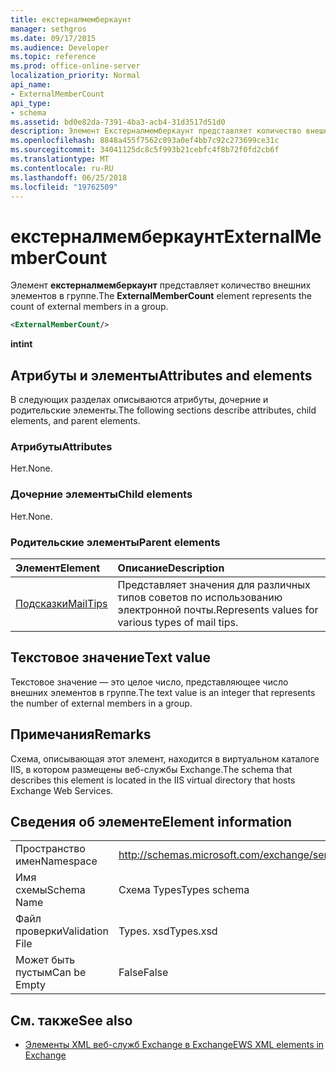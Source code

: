 ```yaml
---
title: екстерналмемберкаунт
manager: sethgros
ms.date: 09/17/2015
ms.audience: Developer
ms.topic: reference
ms.prod: office-online-server
localization_priority: Normal
api_name:
- ExternalMemberCount
api_type:
- schema
ms.assetid: bd0e82da-7391-4ba3-acb4-31d3517d51d0
description: Элемент Екстерналмемберкаунт представляет количество внешних элементов в группе.
ms.openlocfilehash: 8848a455f7562c893a0ef4bb7c92c273699ce31c
ms.sourcegitcommit: 34041125dc8c5f993b21cebfc4f8b72f0fd2cb6f
ms.translationtype: MT
ms.contentlocale: ru-RU
ms.lasthandoff: 06/25/2018
ms.locfileid: "19762509"
---
```

# <a name="externalmembercount"></a><span data-ttu-id="169d7-103">екстерналмемберкаунт</span><span class="sxs-lookup"><span data-stu-id="169d7-103">ExternalMemberCount</span></span>

<span data-ttu-id="169d7-104">Элемент **екстерналмемберкаунт** представляет количество внешних элементов в группе.</span><span class="sxs-lookup"><span data-stu-id="169d7-104">The **ExternalMemberCount** element represents the count of external members in a group.</span></span> 
  
```XML
<ExternalMemberCount/>
```

 <span data-ttu-id="169d7-105">**int**</span><span class="sxs-lookup"><span data-stu-id="169d7-105">**int**</span></span>
## <a name="attributes-and-elements"></a><span data-ttu-id="169d7-106">Атрибуты и элементы</span><span class="sxs-lookup"><span data-stu-id="169d7-106">Attributes and elements</span></span>

<span data-ttu-id="169d7-107">В следующих разделах описываются атрибуты, дочерние и родительские элементы.</span><span class="sxs-lookup"><span data-stu-id="169d7-107">The following sections describe attributes, child elements, and parent elements.</span></span>
  
### <a name="attributes"></a><span data-ttu-id="169d7-108">Атрибуты</span><span class="sxs-lookup"><span data-stu-id="169d7-108">Attributes</span></span>

<span data-ttu-id="169d7-109">Нет.</span><span class="sxs-lookup"><span data-stu-id="169d7-109">None.</span></span>
  
### <a name="child-elements"></a><span data-ttu-id="169d7-110">Дочерние элементы</span><span class="sxs-lookup"><span data-stu-id="169d7-110">Child elements</span></span>

<span data-ttu-id="169d7-111">Нет.</span><span class="sxs-lookup"><span data-stu-id="169d7-111">None.</span></span>
  
### <a name="parent-elements"></a><span data-ttu-id="169d7-112">Родительские элементы</span><span class="sxs-lookup"><span data-stu-id="169d7-112">Parent elements</span></span>

|<span data-ttu-id="169d7-113">**Элемент**</span><span class="sxs-lookup"><span data-stu-id="169d7-113">**Element**</span></span>|<span data-ttu-id="169d7-114">**Описание**</span><span class="sxs-lookup"><span data-stu-id="169d7-114">**Description**</span></span>|
|:-----|:-----|
|[<span data-ttu-id="169d7-115">Подсказки</span><span class="sxs-lookup"><span data-stu-id="169d7-115">MailTips</span></span>](mailtips.md) <br/> |<span data-ttu-id="169d7-116">Представляет значения для различных типов советов по использованию электронной почты.</span><span class="sxs-lookup"><span data-stu-id="169d7-116">Represents values for various types of mail tips.</span></span>  <br/> |
   
## <a name="text-value"></a><span data-ttu-id="169d7-117">Текстовое значение</span><span class="sxs-lookup"><span data-stu-id="169d7-117">Text value</span></span>

<span data-ttu-id="169d7-118">Текстовое значение — это целое число, представляющее число внешних элементов в группе.</span><span class="sxs-lookup"><span data-stu-id="169d7-118">The text value is an integer that represents the number of external members in a group.</span></span>
  
## <a name="remarks"></a><span data-ttu-id="169d7-119">Примечания</span><span class="sxs-lookup"><span data-stu-id="169d7-119">Remarks</span></span>

<span data-ttu-id="169d7-120">Схема, описывающая этот элемент, находится в виртуальном каталоге IIS, в котором размещены веб-службы Exchange.</span><span class="sxs-lookup"><span data-stu-id="169d7-120">The schema that describes this element is located in the IIS virtual directory that hosts Exchange Web Services.</span></span>
  
## <a name="element-information"></a><span data-ttu-id="169d7-121">Сведения об элементе</span><span class="sxs-lookup"><span data-stu-id="169d7-121">Element information</span></span>

|||
|:-----|:-----|
|<span data-ttu-id="169d7-122">Пространство имен</span><span class="sxs-lookup"><span data-stu-id="169d7-122">Namespace</span></span>  <br/> |http://schemas.microsoft.com/exchange/services/2006/types  <br/> |
|<span data-ttu-id="169d7-123">Имя схемы</span><span class="sxs-lookup"><span data-stu-id="169d7-123">Schema Name</span></span>  <br/> |<span data-ttu-id="169d7-124">Схема Types</span><span class="sxs-lookup"><span data-stu-id="169d7-124">Types schema</span></span>  <br/> |
|<span data-ttu-id="169d7-125">Файл проверки</span><span class="sxs-lookup"><span data-stu-id="169d7-125">Validation File</span></span>  <br/> |<span data-ttu-id="169d7-126">Types. xsd</span><span class="sxs-lookup"><span data-stu-id="169d7-126">Types.xsd</span></span>  <br/> |
|<span data-ttu-id="169d7-127">Может быть пустым</span><span class="sxs-lookup"><span data-stu-id="169d7-127">Can be Empty</span></span>  <br/> |<span data-ttu-id="169d7-128">False</span><span class="sxs-lookup"><span data-stu-id="169d7-128">False</span></span>  <br/> |
   
## <a name="see-also"></a><span data-ttu-id="169d7-129">См. также</span><span class="sxs-lookup"><span data-stu-id="169d7-129">See also</span></span>



- [<span data-ttu-id="169d7-130">Элементы XML веб-служб Exchange в Exchange</span><span class="sxs-lookup"><span data-stu-id="169d7-130">EWS XML elements in Exchange</span></span>](ews-xml-elements-in-exchange.md)

